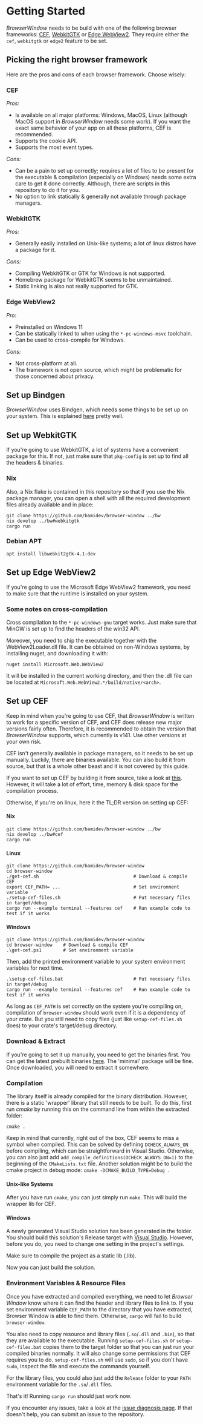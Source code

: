 # Getting Started

_BrowserWindow_ needs to be build with one of the following browser frameworks: [CEF](https://bitbucket.org/chromiumembedded/cef/wiki/Home), [WebkitGTK](https://www.webkit.org/) or [Edge WebView2](https://developer.microsoft.com/en-us/microsoft-edge/webview2/?form=MA13LH). They require either the `cef`, `webkitgtk` or `edge2` feature to be set.

## Picking the right browser framework

Here are the pros and cons of each browser framework. Choose wisely:

### CEF

*Pros:*
* Is available on all major platforms: Windows, MacOS, Linux (although MacOS support in _BrowserWindow_ needs some work).
If you want the exact same behavior of your app on all these platforms, CEF is recommended.
* Supports the cookie API.
* Supports the most event types.

*Cons:*
* Can be a pain to set up correctly; requires a lot of files to be present for the executable & compilation (especially on Windows) needs some extra care to get it done correctly. Although, there are scripts in this repository to do it for you.
* No option to link statically & generally not available through package managers.

### WebkitGTK

*Pros:*
* Generally easily installed on Unix-like systems; a lot of linux distros have a package for it.

*Cons:*
* Compiling WebkitGTK or GTK for Windows is not supported.
* Homebrew package for WebkitGTK seems to be unmaintained.
* Static linking is also not really supported for GTK.

### Edge WebView2

*Pro:*
* Preinstalled on Windows 11
* Can be statically linked to when using the `*-pc-windows-msvc` toolchain.
* Can be used to cross-compile for Windows.

*Cons:*
* Not cross-platform at all.
* The framework is not open source, which might be problematic for those concerned about privacy.

## Set up Bindgen

_BrowserWindow_ uses Bindgen, which needs some things to be set up on your system.
This is explained [here](https://rust-lang.github.io/rust-bindgen/requirements.html) pretty well.

## Set up WebkitGTK

If you're going to use WebkitGTK, a lot of systems have a convenient package for this. If not, just
make sure that `pkg-config` is set up to find all the headers & binaries.

### Nix

Also, a Nix flake is contained in this repository so that if you use the Nix package manager, you
can open a shell with all the required development files already available and in place:
```
git clone https://github.com/bamidev/browser-window ../bw
nix develop ../bw#webkitgtk
cargo run
```

### Debian APT

`apt install libwebkit2gtk-4.1-dev`

## Set up Edge WebView2

If you're going to use the Microsoft Edge WebView2 framework, you need to make sure that the runtime
is installed on your system.

### Some notes on cross-compilation

Cross compilation to the `*-pc-windows-gnu` target works. Just make sure that MinGW is set up to
find the headers of the win32 API.

Moreover, you need to ship the executable together with the WebView2Loader.dll file.
It can be obtained on non-Windows systems, by installing nuget, and downloading it with:

`nuget install Microsoft.Web.WebView2`

It will be installed in the current working directory, and then the .dll file can be located at
`Microsoft.Web.WebView2.*/build/native/<arch>`.

## Set up CEF

Keep in mind when you're going to use CEF, that _BrowserWindow_ is written to work for a specific version of CEF, and CEF does release new major versions fairly often. Therefore, it is recommended to
obtain the version that _BrowserWindow_ supports, which currently is v141. Use other versions at your own risk.

CEF isn't generally available in package managers, so it needs to be set up manually. Luckily, there are binaries available. You can also build it from source, but that is a whole other beast and it is
not covered by this guide.

If you want to set up CEF by building it from source, take a look at [this](https://bitbucket.org/chromiumembedded/cef/wiki/MasterBuildQuickStart.md).
However, it will take a lot of effort, time, memory & disk space for the compilation process.

Otherwise, if you're on linux, here it the TL;DR version on setting up CEF:

#### Nix

```
git clone https://github.com/bamidev/browser-window ../bw
nix develop ../bw#cef
cargo run
```

#### Linux

```
git clone https://github.com/bamidev/browser-window
cd browser-window
./get-cef.sh                                   # Download & compile CEF
export CEF_PATH= ...                           # Set environment variable
./setup-cef-files.sh                           # Put necessary files in target/debug
cargo run --example terminal --features cef    # Run example code to test if it works
```

#### Windows

```
git clone https://github.com/bamidev/browser-window
cd browser-window    # Download & compile CEF
.\get-cef.ps1        # Set environment variable
```
Then, add the printed environment variable to your system environment variables for next time.
```
.\setup-cef-files.bat                          # Put necessary files in target/debug
cargo run --example terminal --features cef    # Run example code to test if it works
```

As long as `CEF_PATH` is set correctly on the system you're compiling on, compilation of `browser-window`
should work even if it is a dependency of your crate.
But you still need to copy files (just like `setup-cef-files.sh` does) to your crate's target/debug directory.

### Download & Extract

If you're going to set it up manually, you need to get the binaries first.
You can get the latest prebuilt binaries [here](https://cef-builds.spotifycdn.com/index.html).
The 'minimal' package will be fine.
Once downloaded, you will need to extract it somewhere.

### Compilation

The library itself is already compiled for the binary distribution. However, there is a static 'wrapper' library that still needs to be built.
To do this, first run _cmake_ by running this on the command line from within the extracted folder:
```
cmake .
```
Keep in mind that currently, right out of the box, CEF seems to miss a symbol when compiled.
This can be solved by defining `DCHECK_ALWAYS_ON` before compiling, which can be straightforward in
Visual Studio.
Otherwise, you can also just add `add_compile_definitions(DCHECK_ALWAYS_ON=1)` to the beginning of
the `CMakeLists.txt` file.
Another solution might be to build the cmake project in debug mode: `cmake -DCMAKE_BUILD_TYPE=Debug .`

#### Unix-like Systems

After you have run `cmake`, you can just simply run `make`. This will build the wrapper lib for CEF.

#### Windows

A newly generated Visual Studio solution has been generated in the folder.
You should build this solution's Release target with [Visual Studio](https://visualstudio.microsoft.com/vs/).
However, before you do, you need to change one setting in the project's settings.

Make sure to compile the project as a static lib (.lib).

Now you can just build the solution.

### Environment Variables & Resource Files

Once you have extracted and compiled everything, we need to let _Browser Window_ know where it can find the header and library files to link to.
If you set environment variable `CEF_PATH` to the directory that you have extracted, Browser Window is able to find them.
Otherwise, `cargo` will fail to build `browser-window`.

You also need to copy resource and library files (`.so`/`.dll` and `.bin`), so that they are available to the executable.
Running `setup-cef-files.sh` or `setup-cef-files.bat` copies them to the target
folder so that you can just run your compiled binaries normally.
It will also change some permissions that CEF requires you to do.
`setup-cef-files.sh` will use `sudo`, so if you don't have `sudo`, inspect the file and execute the commands yourself.

For the library files, you could also just add the `Release` folder to your `PATH` environment variable for the `.so`/`.dll` files.

That's it!
Running `cargo run` should just work now.

If you encounter any issues, take a look at the [issue diagnosis page](https://github.com/bamilab/browser-window/blob/master/docs/ISSUE-DIAGNOSIS.md).
If that doesn't help, you can submit an issue to the repository.
